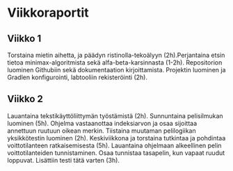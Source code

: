 # Viikkoraportit

## Viikko 1

Torstaina mietin aihetta, ja päädyn ristinolla-tekoälyyn (2h).Perjantaina etsin tietoa minimax-algoritmista sekä alfa-beta-karsinnasta (1-2h). Repositorion luominen Githubiin sekä dokumentaation kirjoittamista. Projektin luominen ja Gradlen konfigurointi, labtooliin rekisteröinti (2h).

## Viikko 2

Lauantaina tekstikäyttöliittymän työstämistä (2h). Sunnuntaina pelisilmukan luominen (5h). Ohjelma vastaanottaa indeksiarvon ja osaa sijoittaa annettuun ruutuun oikean merkin. Tiistaina muutaman pelilogiikan yksikkötestin luominen (2h). Keskiviikkona ja torstaina tutkintaa ja pohdintaa voittotilanteen ratkaisemisesta (5h). Lauantaina ohjelmaan alkeellinen pelin voittotilanteiden tunnistaminen. Osaa tunnistaa tasapelin, kun vapaat ruudut loppuvat. Lisättiin testi tätä varten (3h). 

